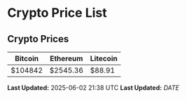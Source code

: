 # Crypto Price List

## Crypto Prices
| Bitcoin | Ethereum | Litecoin |
| ------- | -------- | -------- |
| $104842 | $2545.36 | $88.91 |
**Last Updated:** 2025-06-02 21:38 UTC
**Last Updated:** $DATE$
